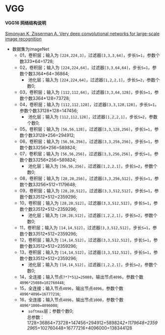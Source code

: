 # VGG
**VGG16 网络结构说明**<br><br>
[Simonyan K, Zisserman A. Very deep convolutional networks for large-scale image recognition](https://arxiv.org/pdf/1409.1556.pdf)
- 数据集为imageNet<br>
    - 01，卷积层；输入为 `[224,224,3]`，过滤器`[3,3,3,64]`，步长`S=1`，参数个数3*3*3*64=1728;<br>
    - 02，卷积层；输入为 `[224,224,64]`，过滤器`[3,3,64,64]`，步长`S=1`，参数个数3*3*64*64=36864;<br>
        * &nbsp;池化层；输入为 `[224,224,64]`，过滤器`[1,2,2,1]`，步长`S=2`，参数个数0;<br>
    - 03，卷积层；输入为 `[112,112,64]`，过滤器`[3,3,64,128]`，步长`S=1`，参数个数3*3*64*128=73728;<br>
    - 04，卷积层；输入为 `[112,112,128]`，过滤器`[3,3,128,128]`，步长`S=1`，参数个数3*3*128*128=147456;<br>
        * &nbsp;池化层；输入为 `[112,112,128]`，过滤器`[1,2,2,1]`，步长`S=2`，参数个数0;<br>
    - 05，卷积层；输入为 `[56,56,128]`，过滤器`[3,3,128,256]`，步长`S=1`，参数个数3*3*128*256=294912;<br>
    - 06，卷积层；输入为 `[56,56,256]`，过滤器`[3,3,256,256]`，步长`S=1`，参数个数3*3*256*256=589824;<br>
    - 07，卷积层；输入为 `[56,56,256]`，过滤器`[3,3,256,256]`，步长`S=1`，参数个数3*3*256*256=589824;<br>
        * &nbsp;池化层；输入为 `[56,56,256]`，过滤器`[1,2,2,1]`，步长`S=2`，参数个数0;<br>
    - 08，卷积层；输入为 `[28,28,256]`，过滤器`[3,3,256,512]`，步长`S=1`，参数个数3*3*256*512=1179648;<br>  
    - 09，卷积层；输入为 `[28,28,512]`，过滤器`[3,3,512,512]`，步长`S=1`，参数个数3*3*512*512=2359296;<br>  
    - 10，卷积层；输入为 `[28,28,512]`，过滤器`[3,3,512,512]`，步长`S=1`，参数个数3*3*512*512=2359296;<br>
        * &nbsp;池化层；输入为 `[28,28,512]`，过滤器`[1,2,2,1]`，步长`S=2`，参数个数0;<br>
    - 11，卷积层；输入为 `[14,14,512]`，过滤器`[3,3,512,512]`，步长`S=1`，参数个数3*3*512*512=2359296;<br>
    - 12，卷积层；输入为 `[14,14,512]`，过滤器`[3,3,512,512]`，步长`S=1`，参数个数3*3*512*512=2359296;<br>
    - 13，卷积层；输入为 `[14,14,512]`，过滤器`[3,3,512,512]`，步长`S=1`，参数个数3*3*512*512=2359296;<br>
        * &nbsp;池化层；输入为 `[14,14,512]`，过滤器`[1,2,2,1]`，步长`S=2`，参数个数0;<br>
    - 14，全连接；输入节点`7*7*512=25088`，输出节点`4096`，参数个数`4096*25088=102760448`;<br>
    - 15，全连接；输入节点`4096`，输出节点`4096`，参数个数`4096*4096=16777216`;<br>
    - 16，全连接；输入节点`4096`，输出节点`1000`，参数个数`4096*1000=4096000`;<br>
        * &nbsp;`softmax`层；参数个数0;<br>
总参数：1728+36864+73728+147456+294912+589824*2+1179648+2359296*5+102760448+16777216+4096000=138344128
